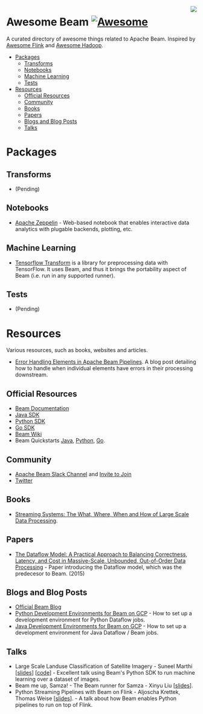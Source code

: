 [<img src="https://beam.apache.org/images/logos/full-color/name-right/beam-logo-full-color-name-right-500.png" align="right">](https://beam.apache.org/)


# Awesome Beam [![Awesome](https://cdn.rawgit.com/sindresorhus/awesome/d7305f38d29fed78fa85652e3a63e154dd8e8829/media/badge.svg)](https://github.com/sindresorhus/awesome)

A curated directory of awesome things related to Apache Beam. Inspired by [Awesome Flink](https://github.com/wuchong/awesome-flink) and [Awesome Hadoop](https://github.com/youngwookim/awesome-hadoop).

- [Packages](#packages)
  - [Transforms](#transforms)
  - [Notebooks](#notebooks)
  - [Machine Learning](#machine-learning)
  - [Tests](#Tests)
- [Resources](#resources)
    - [Official Resources](#official-resources)
    - [Community](#community)
    - [Books](#books)
    - [Papers](#papers)
    - [Blogs and Blog Posts](#blogs-and-blog-posts)
    - [Talks](#talks)

# Packages

## Transforms
- (Pending)

## Notebooks
- [Apache Zeppelin](http://zeppelin.apache.org/) - Web-based notebook that enables interactive data analytics with plugable backends, plotting, etc.

## Machine Learning

- [Tensorflow Transform](https://www.tensorflow.org/tfx/transform/) is a library for preprocessing data with TensorFlow. It uses Beam, and thus it brings the portability aspect of Beam (i.e. run in any supported runner).

## Tests
- (Pending)

# Resources
Various resources, such as books, websites and articles.

- [Error Handling Elements in Apache Beam Pipelines](https://medium.com/@vallerylancey/error-handling-elements-in-apache-beam-pipelines-fffdea91af2a). A blog post detailing how to handle when individual elements have errors in their processing downstream.

## Official Resources

- [Beam Documentation](https://beam.apache.org/documentation/)
 - [Java SDK](https://beam.apache.org/documentation/sdks/java/)
 - [Python SDK](https://beam.apache.org/documentation/sdks/python/)
 - [Go SDK](https://beam.apache.org/documentation/sdks/go/)
- [Beam Wiki](https://cwiki.apache.org/confluence/display/BEAM)
- Beam Quickstarts [Java](https://beam.apache.org/get-started/quickstart-java/), [Python](https://beam.apache.org/get-started/quickstart-py/), [Go](https://beam.apache.org/get-started/quickstart-go/).

## Community

- [Apache Beam Slack Channel](https://the-asf.slack.com/messages/beam) and [Invite to Join](http://s.apache.org/slack-invite)
- [Twitter](https://twitter.com/ApacheBeam)

## Books

- [Streaming Systems: The What, Where, When and How of Large Scale Data Processing](http://streamingbook.net/).

## Papers

- [The Dataflow Model: A Practical Approach to Balancing Correctness, Latency, and Cost in Massive-Scale, Unbounded, Out-of-Order Data Processing](http://people.csail.mit.edu/matei/courses/2015/6.S897/readings/google-dataflow.pdf) - Paper introducing the Dataflow model, which was the predecesor to Beam. (2015)

## Blogs and Blog Posts

- [Official Beam Blog](http://beam.apache.org/blog/)
- [Python Development Environments for Beam on GCP](https://medium.com/google-cloud/python-development-environments-for-apache-beam-on-google-cloud-platform-b6f276b344df) - How to set up a development environment for Python Dataflow jobs.
- [Java Development Environments for Beam on GCP](https://medium.com/google-cloud/setting-up-a-java-development-environment-for-apache-beam-on-google-cloud-platform-ec0c6c9fbb39) - How to set up a development environment for Java Dataflow / Beam jobs.

## Talks

- Large Scale Landuse Classification of Satellite Imagery - Suneel Marthi [[slides](https://smarthi.github.io/BBuzz18-Satellite-image-classification-for-landuse/)] [[code](https://github.com/smarthi/satellite-images)] - Excellent talk using Beam's Python SDK to run machine learning over a dataset of images.
- Beam me up, Samza! - The Beam runner for Samza - Xinyu Liu [[slides](https://www.slideshare.net/XinyuLiu11/beam-me-up-samza)].
- Python Streaming Pipelines with Beam on Flink - Aljoscha Krettek, Thomas Weise [[slides](https://docs.google.com/presentation/d/1RUq9dFgu21DhuxVkLu1AewJTHAxMhO1EeBeWFXMAKKg/edit#slide=id.g119cd57211_0_16)]. - A talk about how Beam enables Python pipelines to run on top of Flink.
